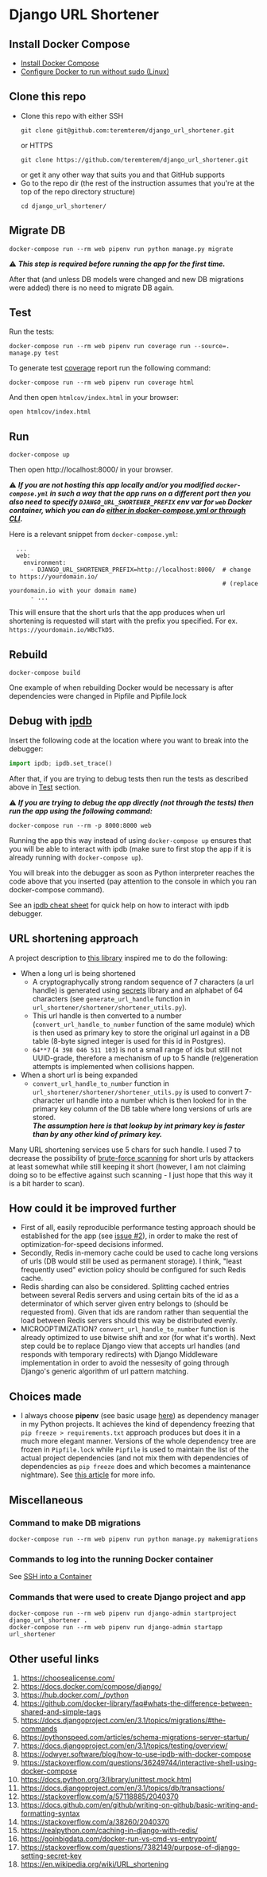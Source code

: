 # Django URL Shortener

## Install Docker Compose

- [Install Docker Compose](https://docs.docker.com/compose/install/)
- [Configure Docker to run without sudo (Linux)](
   https://docs.docker.com/engine/install/linux-postinstall/)

## Clone this repo
- Clone this repo with either SSH
   ```
   git clone git@github.com:teremterem/django_url_shortener.git
   ```
   or HTTPS
   ```
   git clone https://github.com/teremterem/django_url_shortener.git
   ```
   or get it any other way that suits you and that GitHub supports
- Go to the repo dir (the rest of the instruction assumes
   that you're at the top of the repo directory structure)
   ```
   cd django_url_shortener/
   ```

## Migrate DB

```
docker-compose run --rm web pipenv run python manage.py migrate
```
:warning: ***This step is required before running the app for the first time.***

After that (and unless DB models were changed and new DB migrations were added)
there is no need to migrate DB again.

## Test

Run the tests:
```
docker-compose run --rm web pipenv run coverage run --source=. manage.py test
```

To generate test [coverage](https://coverage.readthedocs.io/) report run the following command:
```
docker-compose run --rm web pipenv run coverage html
```
And then open `htmlcov/index.html` in your browser:
```
open htmlcov/index.html
```

## Run

```
docker-compose up
```
Then open http://localhost:8000/ in your browser.

:warning: ***If you are not hosting this app locally and/or you modified `docker-compose.yml` in such a way that the
app runs on a different port then you also need to specify `DJANGO_URL_SHORTENER_PREFIX` env var for `web` Docker
container, which you can do [either in docker-compose.yml or through CLI](
https://docs.docker.com/compose/environment-variables/).***

Here is a relevant snippet from `docker-compose.yml`:
```
  ...
  web:
    environment:
      - DJANGO_URL_SHORTENER_PREFIX=http://localhost:8000/  # change to https://yourdomain.io/
                                                            # (replace yourdomain.io with your domain name)
      - ...
```
This will ensure that the short urls that the app produces when url shortening is requested will start with the prefix
you specified. For ex. `https://yourdomain.io/WBcTkD5`.

## Rebuild

```
docker-compose build
```
One example of when rebuilding Docker would be necessary is after dependencies were changed in Pipfile and Pipfile.lock

## Debug with [ipdb](https://github.com/gotcha/ipdb)

Insert the following code at the location where you want to break into the debugger:
```python
import ipdb; ipdb.set_trace()
```
After that, if you are trying to debug tests then run the tests as described above in [Test](#Test) section.

:warning: ***If you are trying to debug the app directly (not through the tests) then run the app using the following
command:***
```
docker-compose run --rm -p 8000:8000 web
```
Running the app this way instead of using ```docker-compose up``` ensures that you will be able to interact with ipdb
(make sure to first stop the app if it is already running with ```docker-compose up```).

You will break into the debugger as soon as Python interpreter reaches the code above that you inserted (pay attention
to the console in which you ran docker-compose command).

See an [ipdb cheat sheet](https://wangchuan.github.io/coding/2017/07/12/ipdb-cheat-sheet.html) for quick help on how to
interact with ipdb debugger.

## URL shortening approach

A project description to [this library](https://pypi.org/project/short_url/) inspired me to do the following:
- When a long url is being shortened
  - A cryptographycally strong random sequence of 7 characters (a url handle) is generated using [secrets](
    https://docs.python.org/3/library/secrets.html#recipes-and-best-practices) library and an alphabet of 64 characters
    (see `generate_url_handle` function in `url_shortener/shortener/shortener_utils.py`).
  - This url handle is then converted to a number (`convert_url_handle_to_number` function of the same module) which is
    then used as primary key to store the original url against in a DB table (8-byte signed integer is used for this id
    in Postgres).
  - `64**7` (`4 398 046 511 103`) is not a small range of ids but still not UUID-grade, therefore a mechanism of up to 5
    handle (re)generation attempts is implemented when collisions happen.
- When a short url is being expanded
  - `convert_url_handle_to_number` function in `url_shortener/shortener/shortener_utils.py` is used to convert
    7-character url handle into a number which is then looked for in the primary key column of the DB table where long
    versions of urls are stored.  
    ***The assumption here is that lookup by int primary key is faster than by any other kind of primary key.***

Many URL shortening services use 5 chars for such handle. I used 7 to decrease the possibility of
[brute-force scanning](
https://www.forbes.com/sites/ygrauer/2016/04/20/five-reasons-you-should-stop-shortening-urls/#478be5e13f69) for short
urls by attackers at least somewhat while still keeping it short (however, I am not claiming doing so to be effective
against such scanning - I just hope that this way it is a bit harder to scan).

## How could it be improved further

- First of all, easily reproducible performance testing approach should be established for the app (see [issue #2](
  https://github.com/teremterem/django_url_shortener/issues/2)), in order to make the rest of optimization-for-speed
  decisions informed.
- Secondly, Redis in-memory cache could be used to cache long versions of urls (DB would still be used as permanent
  storage). I think, "least frequently used" eviction policy should be configured for such Redis cache.
- Redis sharding can also be considered. Splitting cached entries between several Redis servers and using certain bits
  of the id as a determinator of which server given entry belongs to (should be requested from). Given that ids are
  random rather than sequential the load between Redis servers should this way be distributed evenly.
- MICROOPTIMIZATION? `convert_url_handle_to_number` function is already optimized to use bitwise shift and xor (for
  what it's worth). Next step could be to replace Django view that accepts url handles (and responds with temporary
  redirects) with Django Middleware implementation in order to avoid the nessesity of going through Django's generic
  algorithm of url pattern matching.

## Choices made

- I always choose **pipenv** (see basic usage [here](https://pipenv-fork.readthedocs.io/en/latest/basics.html)) as
  dependency manager in my Python projects. It achieves the kind of dependency freezing that
  `pip freeze > requirements.txt` approach produces but does it in a much more elegant manner. Versions of the whole
  dependency tree are frozen in `Pipfile.lock` while `Pipfile` is used to maintain the list of the actual project
  dependencies (and not mix them with dependencies of dependencies as `pip freeze` does and which becomes a
  maintenance nightmare). See [this article](https://realpython.com/pipenv-guide/) for more info.

## Miscellaneous

### Command to make DB migrations

```
docker-compose run --rm web pipenv run python manage.py makemigrations
```

### Commands to log into the running Docker container

See [SSH into a Container](
https://phase2.github.io/devtools/common-tasks/ssh-into-a-container/)

### Commands that were used to create Django project and app

```
docker-compose run --rm web pipenv run django-admin startproject django_url_shortener .
docker-compose run --rm web pipenv run django-admin startapp url_shortener
```

## Other useful links

1) https://choosealicense.com/
1) https://docs.docker.com/compose/django/
1) https://hub.docker.com/_/python
1) https://github.com/docker-library/faq#whats-the-difference-between-shared-and-simple-tags
1) https://docs.djangoproject.com/en/3.1/topics/migrations/#the-commands
1) https://pythonspeed.com/articles/schema-migrations-server-startup/
1) https://docs.djangoproject.com/en/3.1/topics/testing/overview/
1) https://odwyer.software/blog/how-to-use-ipdb-with-docker-compose
1) https://stackoverflow.com/questions/36249744/interactive-shell-using-docker-compose
1) https://docs.python.org/3/library/unittest.mock.html
1) https://docs.djangoproject.com/en/3.1/topics/db/transactions/
1) https://stackoverflow.com/a/57118885/2040370
1) https://docs.github.com/en/github/writing-on-github/basic-writing-and-formatting-syntax
1) https://stackoverflow.com/a/38260/2040370
1) https://realpython.com/caching-in-django-with-redis/
1) https://goinbigdata.com/docker-run-vs-cmd-vs-entrypoint/
1) https://stackoverflow.com/questions/7382149/purpose-of-django-setting-secret-key
1) https://en.wikipedia.org/wiki/URL_shortening
